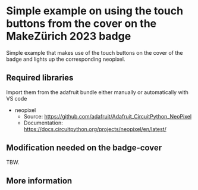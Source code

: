 # Simple example on using the touch buttons from the cover on the MakeZürich 2023 badge
Simple example that makes use of the touch buttons on the cover of the badge and lights up the corresponding neopixel.

## Required libraries
Import them from the adafruit bundle either manually or automatically with VS code
- neopixel
    - Source: https://github.com/adafruit/Adafruit_CircuitPython_NeoPixel
    - Documentation: https://docs.circuitpython.org/projects/neopixel/en/latest/

## Modification needed on the badge-cover
TBW.

## More information
